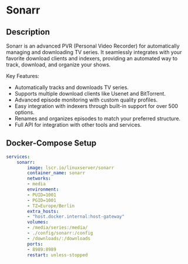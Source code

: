 # Sonarr

## Description

Sonarr is an advanced PVR (Personal Video Recorder) for automatically managing and downloading TV series. It seamlessly integrates with your favorite download clients and indexers, providing an automated way to track, download, and organize your shows.

Key Features:
- Automatically tracks and downloads TV series.
- Supports multiple download clients like Usenet and BitTorrent.
- Advanced episode monitoring with custom quality profiles.
- Easy integration with indexers through built-in support for over 500 options.
- Renames and organizes episodes to match your preferred structure.
- Full API for integration with other tools and services.


## Docker-Compose Setup

```yaml
services:
    sonarr:
        image: lscr.io/linuxserver/sonarr
        container_name: sonarr
        networks:
        - media
        environment:
        - PUID=1001
        - PGID=1001
        - TZ=Europe/Berlin
        extra_hosts:
        - "host.docker.internal:host-gateway"
        volumes:
        - /media/series:/media/
        - ./config/sonarr:/config
        - /downloads/:/downloads
        ports:
        - 8989:8989
        restart: unless-stopped
```